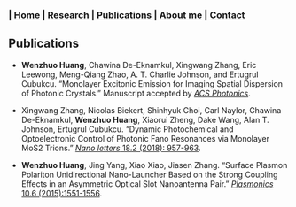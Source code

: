 ### | [Home](../index.md) | [Research](../research/index.md) | [Publications](../publications/index.md) | [About me](../aboutme/index.md) | [Contact](../contact/index.md)

## Publications

* **Wenzhuo Huang**, Chawina De-Eknamkul, Xingwang Zhang, Eric Leewong, Meng-Qiang Zhao, A. T. Charlie Johnson, and Ertugrul Cubukcu. 
“Monolayer Excitonic Emission for Imaging Spatial Dispersion of Photonic Crystals.” Manuscript accepted by [_ACS Photonics_](https://pubs.acs.org/doi/10.1021/acsphotonics.9b00820).

<!--* Xingwang Zhang, Xiaojie Zhang, **Wenzhuo Huang**, Sefaattin Tongay, and Ertugrul Cubukcu. 
“Self-resonant Exciton-polaritons in an Ultrathin WS2 Photonic Crystal.” Manuscript submitted to _Nature Photonics_.-->

* Xingwang Zhang, Nicolas Biekert, Shinhyuk Choi, Carl Naylor, Chawina De-Eknamkul, **Wenzhuo Huang**, Xiaorui Zheng, Dake Wang, 
Alan T. Johnson, Ertugrul  Cubukcu. “Dynamic Photochemical and Optoelectronic Control of Photonic Fano Resonances via Monolayer 
MoS2 Trions.” [_Nano letters_ 18.2 (2018): 957-963](https://pubs.acs.org/doi/pdf/10.1021/acs.nanolett.7b04355). 

<!-- * **Wenzhuo Huang**, Hai Zhu, Ertugrul Cubukcu. “Electrostatic Tuning of Fano Resonances in Plasmonic Metamaterial Absorber.” 
Manuscript prepared for _Applied Physics Letters_.-->

* **Wenzhuo Huang**, Jing Yang, Xiao Xiao, Jiasen Zhang. “Surface Plasmon Polariton Unidirectional Nano-Launcher Based on the 
Strong Coupling Effects in an Asymmetric Optical Slot Nanoantenna Pair.” [_Plasmonics_ 10.6 (2015):1551-1556](https://link.springer.com/content/pdf/10.1007%2Fs11468-015-9970-x.pdf).

